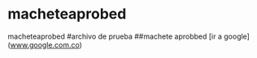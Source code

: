# macheteaprobed
macheteaprobed
#archivo de prueba
##machete aprobbed
[ir a google] (www.google.com.co)
